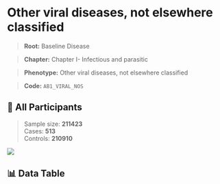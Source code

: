 # Other viral diseases, not elsewhere classified

> **Root:** Baseline Disease  

> **Chapter:** Chapter I- Infectious and parasitic  

> **Phenotype:** Other viral diseases, not elsewhere classified  

> **Code:** `AB1_VIRAL_NOS`

## 🧪 All Participants  
> Sample size: **211423**  
> Cases: **513**  
> Controls: **210910**
<img src="/Sensitive/Figures/ALL/Baseline/AB1_VIRAL_NOS.png"/>

## 📊 Data Table
<CsvTableMRF src="/Sensitive/Data/ALL/Baseline/LG_AB1_VIRAL_NOS.csv"/>

